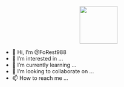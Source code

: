 <div id="header" align="center">
  <img src="![image](https://user-images.githubusercontent.com/70417612/197365816-d20b931d-b93b-40f7-8354-5bff01f11abe.png)" width="100"/>
</div>



- 👋 Hi, I’m @FoRest988
- 👀 I’m interested in ...
- 🌱 I’m currently learning ...
- 💞️ I’m looking to collaborate on ...
- 📫 How to reach me ...

<!---
FoRest988/FoRest988 is a ✨ special ✨ repository because its `README.md` (this file) appears on your GitHub profile.
You can click the Preview link to take a look at your changes.
--->
